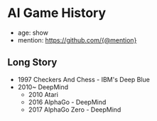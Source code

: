 # AI Game History

- age: show
- mention: https://github.com/{@mention}

## Long Story

- 1997 Checkers And Chess - IBM's Deep Blue
- 2010~ DeepMind
  - 2010 Atari
  - 2016 AlphaGo - DeepMind
  - 2017 AlphaGo Zero - DeepMind

